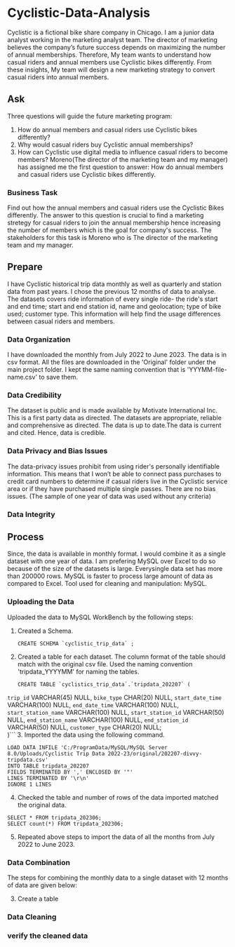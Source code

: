 # Cyclistic-Data-Analysis
Cyclistic is a fictional bike share company in Chicago. I am a junior data analyst working in the marketing analyst team. The director of marketing believes the company’s future success depends on maximizing the number of annual memberships. Therefore, My team wants to understand how casual riders and annual members use Cyclistic bikes differently. From these insights, My team will design a new marketing strategy to convert casual riders into annual members.
## Ask
Three questions will guide the future marketing program:
1. How do annual members and casual riders use Cyclistic bikes differently?
2. Why would casual riders buy Cyclistic annual memberships?
3. How can Cyclistic use digital media to influence casual riders to become members?
Moreno(The director of the marketing team and my manager) has assigned me the first question to answer: How do annual members and casual riders use Cyclistic bikes differently.

### Business Task
Find out how the annual members and casual riders use the Cyclistic Bikes differently. The answer to this question is crucial to find a marketing stretegy for casual riders to join the annual membership hence increasing the number of members which is the goal for company's success. The stakeholders for this task is Moreno who is The director of the marketing team and my manager.

## Prepare
I have Cyclistic historical trip data monthly as well as quarterly and station data from past years. I chose the previous 12 months of data to analyse. The datasets covers ride information of every single ride- the ride's start and end time; start and end station id, name and geolocation; type of bike used; customer type. This information will help find the usage differences between casual riders and members.
### Data Organization
I have downloaded the monthly from July 2022 to June 2023. The data is in csv format. All the files are downloaded in the 'Original' folder under the main project folder. I kept the same naming convention that is 'YYYMM-file-name.csv' to save them.

### Data Credibility
The dataset is public and is made available by Motivate International Inc. This is a first party data as directed. The datasets are appropriate, reliable and comprehensive as directed. The data is up to date.The data is current and cited. Hence, data is credible.

### Data Privacy and Bias Issues
The data-privacy issues prohibit from using rider's personally identifiable information. This means that
I won’t be able to connect pass purchases to credit card numbers to determine if casual riders live in the Cyclistic service area or if they have purchased multiple single passes. There are no bias issues. (The sample of one year of data was used without any criteria)
### Data Integrity

## Process
Since, the data is available in monthly format. I would combine it as a single dataset with one year of data. I am prefering MySQL over Excel to do so because of the size of the datasets is large. Everysingle data set has more than 200000 rows. MySQL is faster to process large amount of data as compared to Excel.
Tool used for cleaning and manipulation: MySQL.
### Uploading the Data
Uploaded the data to MySQL WorkBench by the following steps:
1. Created a Schema.
   ```
   CREATE SCHEMA `cyclistic_trip_data` ;
   ```
2. Created a table for each dataset. The column format of the table should match with the original csv file. Used the 
   naming convention 'tripdata_YYYYMM' for naming the tables.
   ```(
   CREATE TABLE `cyclistics_trip_data`.`tripdata_202207` (
  `trip_id` VARCHAR(45) NULL,
  `bike_type` CHAR(20) NULL,
  `start_date_time` VARCHAR(100) NULL,
  `end_date_time` VARCHAR(100) NULL,
  `start_station_name` VARCHAR(100) NULL,
  `start_station_id` VARCHAR(50) NULL,
  `end_station_name` VARCHAR(100) NULL,
  `end_station_id` VARCHAR(50) NULL,
  `customer_type` CHAR(20) NULL;		
  )```
3. Imported the data using the following command.
  ```
  LOAD DATA INFILE 'C:/ProgramData/MySQL/MySQL Server 8.0/Uploads/Cyclistic Trip Data 2022-23/original/202207-divvy- 
  tripdata.csv'
  INTO TABLE tripdata_202207
  FIELDS TERMINATED BY ',' ENCLOSED BY '"'
  LINES TERMINATED BY '\r\n'
  IGNORE 1 LINES
  ```
4. Checked the table and number of rows of the data imported matched the original data.
  ```
  SELECT * FROM tripdata_202306;
  SELECT count(*) FROM tripdata_202306;
  ```
5. Repeated above steps to import the data of all the months from July 2022 to June 2023.

### Data Combination
The steps for combining the monthly data to a single dataset with 12 months of data are given below:

   
3. Create a table 
### Data Cleaning
### verify the cleaned data
